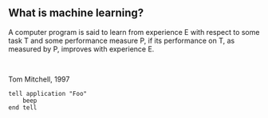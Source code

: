 ## What is machine learning?

  A computer program is said to learn from experience E with respect to some task T and some performance measure P, if its performance on T, as measured by P, improves with experience E.  
<pre>                                               </pre>Tom Mitchell, 1997
 
<pre><code>tell application "Foo"
    beep
end tell
</code></pre>                                               
